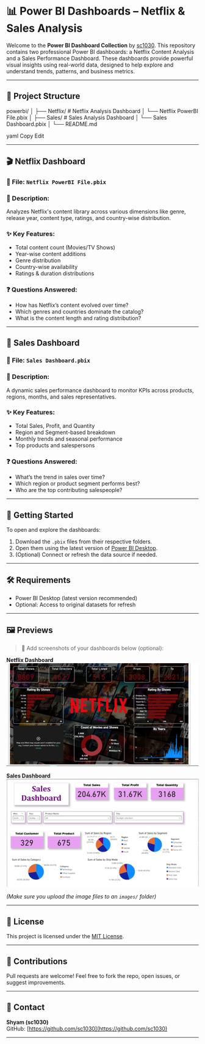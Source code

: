 # 📊 Power BI Dashboards – Netflix & Sales Analysis

Welcome to the **Power BI Dashboard Collection** by [sc1030](https://github.com/sc1030). This repository contains two professional Power BI dashboards: a Netflix Content Analysis and a Sales Performance Dashboard. These dashboards provide powerful visual insights using real-world data, designed to help explore and understand trends, patterns, and business metrics.

---

## 📁 Project Structure

powerbi/
│
├── Netflix/ # Netflix Analysis Dashboard
│ └── Netflix PowerBI File.pbix
│
├── Sales/ # Sales Analysis Dashboard
│ └── Sales Dashboard.pbix
│
└── README.md

yaml
Copy
Edit

---

## 🎬 Netflix Dashboard

### 📂 File: `Netflix PowerBI File.pbix`

### 📝 Description:
Analyzes Netflix's content library across various dimensions like genre, release year, content type, ratings, and country-wise distribution.

### ✨ Key Features:
- Total content count (Movies/TV Shows)
- Year-wise content additions
- Genre distribution
- Country-wise availability
- Ratings & duration distributions

### ❓ Questions Answered:
- How has Netflix’s content evolved over time?
- Which genres and countries dominate the catalog?
- What is the content length and rating distribution?

---

## 💼 Sales Dashboard

### 📂 File: `Sales Dashboard.pbix`

### 📝 Description:
A dynamic sales performance dashboard to monitor KPIs across products, regions, months, and sales representatives.

### ✨ Key Features:
- Total Sales, Profit, and Quantity
- Region and Segment-based breakdown
- Monthly trends and seasonal performance
- Top products and salespersons

### ❓ Questions Answered:
- What’s the trend in sales over time?
- Which region or product segment performs best?
- Who are the top contributing salespeople?

---

## 🚀 Getting Started

To open and explore the dashboards:

1. Download the `.pbix` files from their respective folders.
2. Open them using the latest version of [Power BI Desktop](https://powerbi.microsoft.com/desktop).
3. (Optional) Connect or refresh the data source if needed.

---

## 🛠️ Requirements

- Power BI Desktop (latest version recommended)
- Optional: Access to original datasets for refresh

---

## 🖼️ Previews

> 📌 Add screenshots of your dashboards below (optional):

**Netflix Dashboard**  
![Netflix Dashboard](https://github.com/sc1030/Power-Bi/blob/main/Netflix%20dashboard/Screenshot%202025-05-26%20180232.png)

**Sales Dashboard**  
![Sales Dashboard](https://github.com/sc1030/Power-Bi/blob/main/Sales/Screenshot%202025-05-26%20182102.png)

*(Make sure you upload the image files to an `images/` folder)*

---

## 📄 License

This project is licensed under the [MIT License](LICENSE).

---

## 🤝 Contributions

Pull requests are welcome! Feel free to fork the repo, open issues, or suggest improvements.

---

## 🙋 Contact

**Shyam (sc1030)**  
GitHub: [https://github.com/sc1030](https://github.com/sc1030)

---
